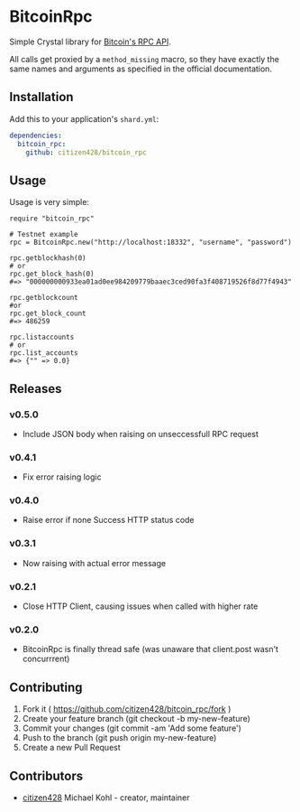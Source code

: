 # BitcoinRpc

Simple Crystal library for [Bitcoin's RPC API](https://en.bitcoin.it/wiki/Original_Bitcoin_client/API_calls_list).

All calls get proxied by a `method_missing` macro, so they have exactly the same names and arguments as specified in the official documentation.

## Installation

Add this to your application's `shard.yml`:

```yaml
dependencies:
  bitcoin_rpc:
    github: citizen428/bitcoin_rpc
```

## Usage

Usage is very simple:

```crystal
require "bitcoin_rpc"

# Testnet example
rpc = BitcoinRpc.new("http://localhost:18332", "username", "password")

rpc.getblockhash(0)
# or
rpc.get_block_hash(0)
#=> "000000000933ea01ad0ee984209779baaec3ced90fa3f408719526f8d77f4943"

rpc.getblockcount
#or 
rpc.get_block_count
#=> 486259

rpc.listaccounts
# or
rpc.list_accounts
#=> {"" => 0.0}
```

## Releases

### v0.5.0
- Include JSON body when raising on unseccessfull RPC request
### v0.4.1
- Fix error raising logic
### v0.4.0
- Raise error if none Success HTTP status code
### v0.3.1
- Now raising with actual error message
### v0.2.1
- Close HTTP Client, causing issues when called with higher rate
### v0.2.0
- BitcoinRpc is finally thread safe (was unaware that client.post wasn't concurrrent)

## Contributing

1. Fork it ( https://github.com/citizen428/bitcoin_rpc/fork )
2. Create your feature branch (git checkout -b my-new-feature)
3. Commit your changes (git commit -am 'Add some feature')
4. Push to the branch (git push origin my-new-feature)
5. Create a new Pull Request

## Contributors

- [citizen428](https://github.com/citizen428) Michael Kohl - creator, maintainer
